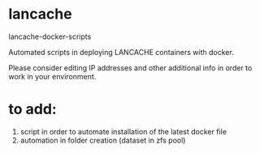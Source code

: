 # lancache
lancache-docker-scripts

Automated scripts in deploying LANCACHE containers with docker.

Please consider editing IP addresses and other additional info in order to work in your environment.

# to add:

1) script in order to automate installation of the latest docker file
2) automation in folder creation (dataset in zfs pool)
